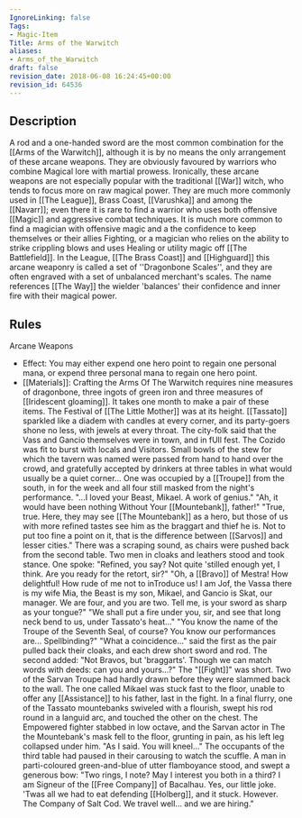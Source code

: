 ```yaml
---
IgnoreLinking: false
Tags:
- Magic-Item
Title: Arms of the Warwitch
aliases:
- Arms_of_the_Warwitch
draft: false
revision_date: 2018-06-08 16:24:45+00:00
revision_id: 64536
---
```


## Description
A rod and a one-handed sword are the most common combination for the [[Arms of the Warwitch]], although it is by no means the only arrangement of these arcane weapons. They are obviously favoured by warriors who combine Magical lore with martial prowess. Ironically, these arcane weapons are not especially popular with the traditional [[War]] witch, who tends to focus more on raw magical power. They are much more commonly used in [[The League]], Brass Coast, [[Varushka]] and among the [[Navarr]]; even there it is rare to find a warrior who uses both offensive [[Magic]] and aggressive combat techniques. It is much more common to find a magician with offensive magic and a the confidence to keep themselves or their allies Fighting, or a magician who relies on the ability to strike crippling blows and uses Healing or utility magic off [[The Battlefield]].
In the League, [[The Brass Coast]] and [[Highguard]] this arcane weaponry is called a set of ''Dragonbone Scales'', and they are often engraved with a set of unbalanced merchant's scales. The name references [[The Way]] the wielder 'balances' their confidence and inner fire with their magical power.
## Rules
Arcane Weapons
* Effect: You may either expend one hero point to regain one personal mana, or expend three personal mana to regain one hero point.
* [[Materials]]: Crafting the Arms Of The Warwitch requires nine measures of dragonbone, three ingots of green iron and three measures of [[Iridescent gloaming]]. It takes one month to make a pair of these items.
The Festival of [[The Little Mother]] was at its height. [[Tassato]] sparkled like a diadem with candles at every corner, and its party-goers shone no less, with jewels at every throat. The city-folk said that the Vass and Gancio themselves were in town, and in fUll fest. The Cozido was fit to burst with locals and Visitors. Small bowls of the stew for which the tavern was named were passed from hand to hand over the crowd, and gratefully accepted by drinkers at three tables in what would usually be a quiet corner... 
One was occupied by a [[Troupe]] from the south, in for the week and all four still masked from the night's performance.
"...I loved your Beast, Mikael. A work of genius." 
"Ah, it would have been nothing Without Your [[Mountebank]], father!"
"True, true. Here, they may see [[The Mountebank]] as a hero, but those of us with more refined tastes see him as the braggart and thief he is. Not to put too fine a point on it, that is the difference between [[Sarvos]] and lesser cities."
There was a scraping sound, as chairs were pushed back from the second table. Two men in cloaks and leathers stood and took stance. One spoke:
"Refined, you say? Not quite 'stilled enough yet, I think. Are you ready for the retort, sir?"
"Oh, a [[Bravo]] of Mestra! How delightful! How rude of me not to inTroduce us! I am Jof, the Vassa there is my wife Mia, the Beast is my son, Mikael, and Gancio is Skat, our manager. We are four, and you are two. Tell me, is your sword as sharp as your tongue?"
"We shall put a fire under you, sir, and see that long neck bend to us, under Tassato's heat..."
"You know the name of the Troupe of the Seventh Seal, of course? You know our performances are... Spellbinding?"
"What a coincidence..." said the first as the pair pulled back their cloaks, and each drew short sword and rod.
The second added: "Not Bravos, but 'braggarts'. Though we can match words with deeds: can you and yours...?"
The "[[Fight]]" was short. Two of the Sarvan Troupe had hardly drawn before they were slammed back to the wall. The one called Mikael was stuck fast to the floor, unable to offer any [[Assistance]] to his father, last in the fight.
In a final flurry, one of the Tassato mountebanks swiveled with a flourish, swept his rod round in a languid arc, and touched the other on the chest. The Empowered fighter stabbed in low octave, and the Sarvan actor in The the Mountebank's mask fell to the floor, grunting in pain, as his left leg collapsed under him.
"As I said. You will kneel..."
The occupants of the third table had paused in their carousing to watch the scuffle. A man in parti-coloured green-and-blue of utter flamboyance stood, and swept a generous bow:
"Two rings, I note? May I interest you both in a third? I am Signeur of the [[Free Company]] of Bacalhau. Yes, our little joke. 'Twas all we had to eat defending [[Holberg]], and it stuck. However. The Company of Salt Cod. We travel well... and we are hiring."